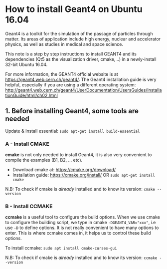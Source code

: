 # How to install Geant4 on Ubuntu 16.04

Geant4 is a toolkit for the simulation of the passage of particles through matter. Its areas of application include high energy, nuclear and accelerator physics, as well as studies in medical and space science.

This note is a step by step instructions to install GEANT4 and its dependencies (Qt5 as the visualization driver, cmake, ..) in a newly-install 32-bit Ubuntu 16.04. 

For more information, the GEANT4 official website is at https://geant4.web.cern.ch/geant4/. The Geant4 installation guide is very helpful, especially if you are using a different operating system: http://geant4.web.cern.ch/geant4/UserDocumentation/UsersGuides/InstallationGuide/html/ch02.html 



## 1. Before installing Geant4, some tools are needed

Update & Install essential: `sudo apt-get install build-essential`


### A - Install CMAKE

**cmake** is not only needed to install Geant4, it is also very convenient to compile the examples (B1, B2, ... etc). 

- Download cmake at: https://cmake.org/download/
- Installation guide: https://cmake.org/install/  OR  `sudo apt-get install cmake`

N.B: To check if cmake is *already* installed and to know its version: `cmake --version`


### B - Install CCMAKE

**ccmake** is a useful tool to configure the build options. When we use cmake to configure the building script, we type in cmake `-DGEANT4_VAR="xxx"`, i.e use `-D` to define options. It is not really convenient to have many options to enter. This is where ccmake comes in, it helps us to control these build options.

To install ccmake: `sudo apt install cmake-curses-gui`

N.B: To check if cmake is *already* installed and to know its version: `ccmake --version`
